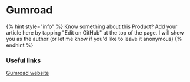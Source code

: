# Gumroad

{% hint style="info" %}
Know something about this Product? Add your article here by tapping "Edit on GitHub" at the top of the page. I will show you as the author \(or let me know if you'd like to leave it anonymous\)
{% endhint %}

### Useful links

[Gumroad website](www.gumroad.com)

